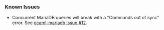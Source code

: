 ### Known Issues ###

* Concurrent MariaDB queries will break with a "Commands out of sync" error. See [ocaml-mariadb issue #12](https://github.com/andrenth/ocaml-mariadb/issues/12).